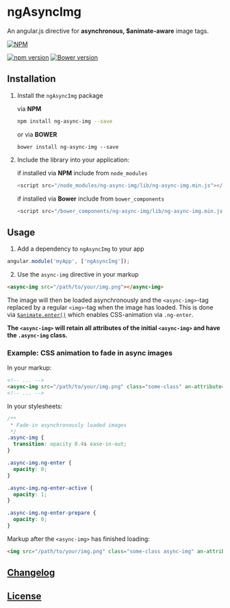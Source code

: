 # ngAsyncImg

An angular.js directive for **asynchronous, $animate-aware** image tags.

[![NPM](https://nodei.co/npm/ng-async-img.png?downloads=true)](https://nodei.co/npm/ng-async-img/)

[![npm version](https://badge.fury.io/js/ng-async-img.svg)](http://badge.fury.io/js/ng-async-img)
[![Bower version](https://badge.fury.io/bo/ng-async-img.svg)](https://badge.fury.io/bo/ng-async-img)

## Installation

1. Install the `ngAsyncImg` package

    via **NPM**
    ```bash
    npm install ng-async-img --save
    ```

    or via **BOWER**
    ```
    bower install ng-async-img --save
    ```

2. Include the library into your application:
    
    if installed via **NPM** include from `node_modules`
    ```javascript
    <script src="/node_modules/ng-async-img/lib/ng-async-img.min.js"></script>
    ```

    if installed via **Bower** include from `bower_components`
    ```javascript
    <script src="/bower_components/ng-async-img/lib/ng-async-img.min.js"></script>
    ```

## Usage

1. Add a dependency to `ngAsyncImg` to your app
```javascript
angular.module('myApp', ['ngAsyncImg']);
```

2. Use the `async-img` directive in your markup
```html
<async-img src="/path/to/your/img.png"></async-img>
```

The image will then be loaded asynchronously and the `<async-img>`-tag replaced by a regular `<img>`-tag when the image has loaded. This is done via [`$animate.enter()`](https://docs.angularjs.org/api/ng/service/$animate#enter) which enables CSS-animation via `.ng-enter`.

**The `<async-img>` will retain all attributes of the initial `<async-img>` and have the `.async-img` class.**

### Example: CSS animation to fade in async images

In your markup:
```html
<!-- ... -->
<async-img src="/path/to/your/img.png" class="some-class" an-attribute="1"></async>
<!-- ... -->
```

In your stylesheets:
```css
/**
 * Fade-in asynchronously loaded images
 */
.async-img {
  transition: opacity 0.4s ease-in-out;
}

.async-img.ng-enter {
  opacity: 0;
}

.async-img.ng-enter-active {
  opacity: 1;
}

.async-img.ng-enter-prepare {
  opacity: 0;
}
```

Markup after the `<async-img>` has finished loading:
```html
<img src="/path/to/your/img.png" class="some-class async-img" an-attribute="1" />
```

## [Changelog](CHANGELOG.md)

## [License](LICENSE)
